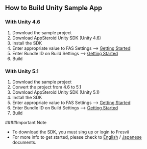 ## How to Build Unity Sample App


### With Unity 4.6
1. Download the sample project
2. Download AppSteroid Unity SDK (Unity 4.6) 
3. Install the SDK
4. Enter appropriate value to FAS Settings --> [Getting Started](https://github.com/fresvii/appsteroid-sdk-unity-documents/blob/master/en/GetStarted.md)
5. Enter Bundle ID on Build Settings --> [Getting Started](https://github.com/fresvii/appsteroid-sdk-unity-documents/blob/master/en/GetStarted.md)
6. Build

### With Unity 5.1
1. Download the sample project
2. Convert the project from 4.6 to 5.1
3. Download AppSteroid Unity SDK (Unity 5.1)
4. Install the SDK
5. Enter appropriate value to FAS Settings --> [Getting Started](https://github.com/fresvii/appsteroid-sdk-unity-documents/blob/master/en/GetStarted.md)
6. Enter Bundle ID on Build Settings --> [Getting Started](https://github.com/fresvii/appsteroid-sdk-unity-documents/blob/master/en/GetStarted.md)
7. Build

####Important Note
* To download the SDK, you must sing up or login to Fresvii
* For more info to get started, please check to [English](https://github.com/fresvii/appsteroid-sdk-unity-documents/blob/master/en/AppSteroidSDK.md) / [Japanese](https://github.com/fresvii/appsteroid-sdk-unity-documents/blob/master/ja/AppSteroidSDK.md) documents.
